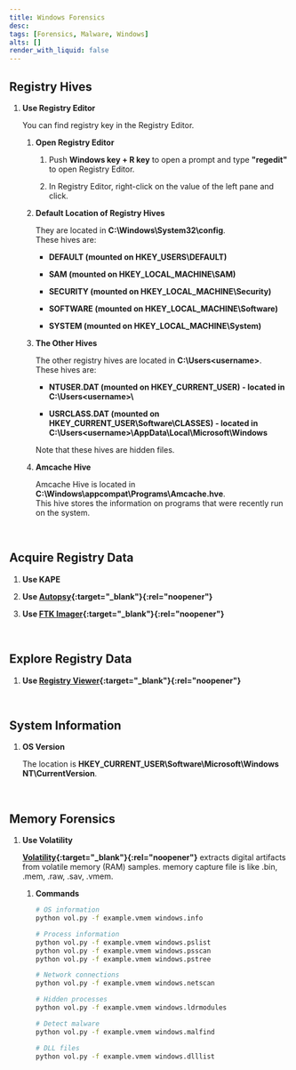 ```yaml
---
title: Windows Forensics
desc: 
tags: [Forensics, Malware, Windows]
alts: []
render_with_liquid: false
---
```


## Registry Hives

1. **Use Registry Editor**

    You can find registry key in the Registry Editor.

    1. **Open Registry Editor**

        1. Push **Windows key + R key** to open a prompt and type **"regedit"** to open Registry Editor.

        2. In Registry Editor, right-click on the value of the left pane and click.
    
    2. **Default Location of Registry Hives**

        They are located in **C:\Windows\System32\config**.  
        These hives are:

        - **DEFAULT (mounted on HKEY_USERS\DEFAULT)**

        - **SAM (mounted on HKEY_LOCAL_MACHINE\SAM)**

        - **SECURITY (mounted on HKEY_LOCAL_MACHINE\Security)**

        - **SOFTWARE (mounted on HKEY_LOCAL_MACHINE\Software)**

        - **SYSTEM (mounted on HKEY_LOCAL_MACHINE\System)**

    3. **The Other Hives**

        The other registry hives are located in **C:\Users\<username>**.  
        These hives are:

        - **NTUSER.DAT (mounted on HKEY_CURRENT_USER) - located in C:\Users\<username>\\**

        - **USRCLASS.DAT (mounted on HKEY_CURRENT_USER\Software\CLASSES) - located in C:\Users\<username>\AppData\Local\Microsoft\Windows**

        Note that these hives are hidden files.

    4. **Amcache Hive**

        Amcache Hive is located in **C:\Windows\appcompat\Programs\Amcache.hve**.  
        This hive stores the information on programs that were recently run on the system.

<br />

## Acquire Registry Data

1. **Use KAPE**

2. **Use [Autopsy](https://www.autopsy.com/){:target="_blank"}{:rel="noopener"}**

3. **Use [FTK Imager](https://www.exterro.com/ftk-imager){:target="_blank"}{:rel="noopener"}**

<br />

## Explore Registry Data

1. **Use [Registry Viewer](https://accessdata.com/product-download-page){:target="_blank"}{:rel="noopener"}**

<br />

## System Information

1. **OS Version**

    The location is **HKEY_CURRENT_USER\Software\Microsoft\Windows NT\CurrentVersion**.

<br />

## Memory Forensics

1. **Use Volatility**

    **[Volatility](https://github.com/volatilityfoundation/volatility3){:target="_blank"}{:rel="noopener"}** extracts digital artifacts from volatile memory (RAM) samples. memory capture file is like .bin, .mem, .raw, .sav, .vmem.

    1. **Commands**

        ```sh
        # OS information
        python vol.py -f example.vmem windows.info

        # Process information
        python vol.py -f example.vmem windows.pslist
        python vol.py -f example.vmem windows.psscan
        python vol.py -f example.vmem windows.pstree

        # Network connections
        python vol.py -f example.vmem windows.netscan

        # Hidden processes
        python vol.py -f example.vmem windows.ldrmodules

        # Detect malware
        python vol.py -f example.vmem windows.malfind

        # DLL files
        python vol.py -f example.vmem windows.dlllist
        ```

